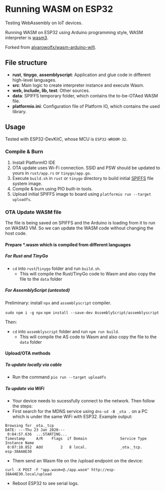 # Running WASM on ESP32

Testing WebAssembly on IoT devices.

Running WASM on ESP32 using Arduino programming style, WASM interpreter is [wasm3](https://github.com/wasm3/wasm3).

Forked from [alvarowolfx/wasm-arduino-wifi](https://github.com/alvarowolfx/wasm-arduino-wifi).

## File structure
- **rust**, **tinygo**, **assemblyscript**: Application and glue code in different high-level languages.
- **src**: Main logic to create interpreter instance and execute Wasm.
- **web, include, lib, test**: Other sources.
- **data**: SPIFFS temporary folder, which contains the to-be-OTAed WASM file.
- **platformio.ini**: Configuration file of Platform IO, which contains the used library.
## Usage

Tested with ESP32-DevKitC, whose MCU is `ESP32-WROOM-32`.

### Compile & Burn
1. Install PlatformIO IDE
2. OTA update uses Wi-Fi connection. SSID and PSW should be updated to yours in `rust/app.rs` or `tinygo/app.go`.
3. Execute `build.sh` in `rust` or `tinygo` directory to build initial [SPIFFS](https://docs.platformio.org/en/latest/platforms/espressif32.html#uploading-files-to-file-system-spiffs) file system image.
4. Compile & burn using PIO built-in tools.
5. Upload initial SPIFFS image to board using `platformio run --target uploadfs`.

### OTA Update WASM file

The file is being saved on SPIFFS and the Arduino is loading from it to run on WASM3 VM. So we can update the WASM code without changing the host code.
#### Prepare *.wasm which is compiled from different languages
##### For Rust and TinyGo
* `cd` into `rust`/`tinygo` folder and run `build.sh`.
  * This will compile the Rust/TinyGo code to Wasm and also copy the file to the `data` folder

##### For AssemblyScript (untested)

Preliminary: install `npx` and `assemblyscript` compiler.

`sudo npm i -g npx`
`npm install --save-dev AssemblyScript/assemblyscript`

Then:
* `cd` into `assemblyscript` folder and run `npm run build`.
  * This will compile the AS code to Wasm and also copy the file to the `data` folder

#### Upload/OTA methods
##### To update locally via cable
* Run the command `pio run --target uploadfs`

##### To update via WiFi
* Your device needs to sucessfully connect to the network. Then follow the steps:
* First search for the MDNS service using `dns-sd -B _ota .` on a PC which is under the same WiFi with ESP32. Example output:
```
Browsing for _ota._tcp
DATE: ---Thu 23 Jan 2020---
 0:04:57.636  ...STARTING...
Timestamp     A/R    Flags  if Domain               Service Type         Instance Name
 0:07:10.852  Add        2   8 local.               _ota._tcp.           esp-38A4AE30
```
* Them send an Wasm file on the /upload endpoint on the device:
```
curl -X POST -F "app.wasm=@./app.wasm" http://esp-38A4AE30.local/upload
```
* Reboot ESP32 to see serial logs.
